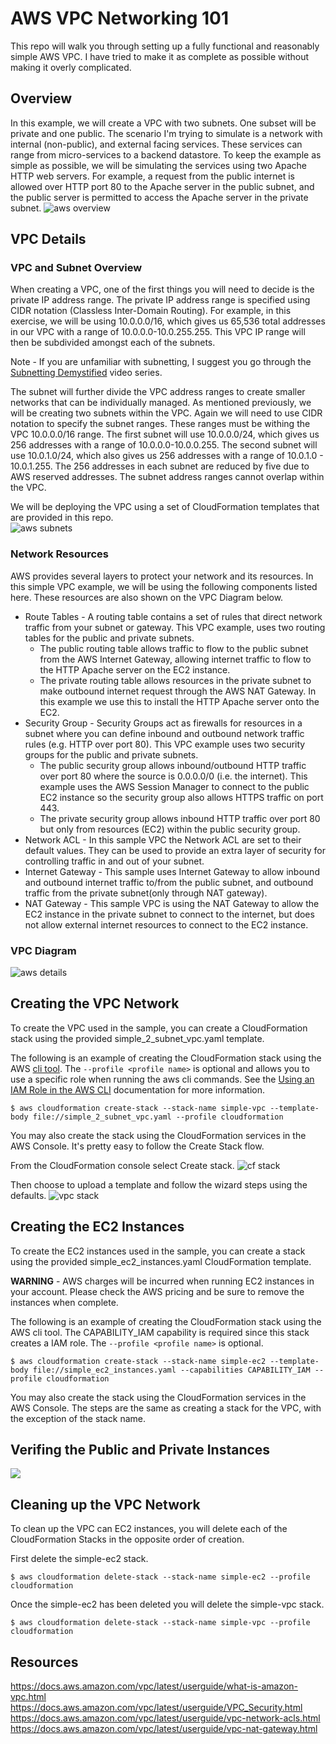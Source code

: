 # AWS VPC Networking 101
This repo will walk you through setting up a fully functional and reasonably simple AWS VPC. I have tried to make it as complete as possible without making it overly complicated.

## Overview
In this example, we will create a VPC with two subnets. One subset will be private and one public. The scenario I'm trying to simulate is a network with internal (non-public), and external facing services. These services can range from micro-services to a backend datastore. To keep the example as simple as possible, we will be simulating the services using two Apache HTTP web servers.  For example, a request from the public internet is allowed over HTTP port 80 to the Apache server in the public subnet, and the public server is permitted to access the Apache server in the private subnet. 
![aws overview](doc/aws_network_overview.jpeg)


## VPC Details

### VPC and Subnet Overview
When creating a VPC, one of the first things you will need to decide is the private IP address range. The private IP address range is specified using CIDR notation (Classless Inter-Domain Routing). For example, in this exercise, we will be using 10.0.0.0/16, which gives us 65,536 total addresses in our VPC with a range of 10.0.0.0-10.0.255.255. This VPC IP range will then be subdivided amongst each of the subnets.

Note - If you are unfamiliar with subnetting, I suggest you go through the [Subnetting Demystified](https://www.youtube.com/watch?v=cdNsiz12aCY) video series. 

The subnet will further divide the VPC address ranges to create smaller networks that can be individually managed. As mentioned previously, we will be creating two subnets within the VPC. Again we will need to use CIDR notation to specify the subnet ranges. These ranges must be withing the VPC 10.0.0.0/16 range. The first subnet will use 10.0.0.0/24, which gives us 256 addresses with a range of 10.0.0.0-10.0.0.255. The second subnet will use 10.0.1.0/24, which also gives us 256 addresses with a range of 10.0.1.0 - 10.0.1.255. The 256 addresses in each subnet are reduced by five due to AWS reserved addresses. The subnet address ranges cannot overlap within the VPC.  

We will be deploying the VPC using a set of CloudFormation templates that are provided in this repo.  
![aws subnets](doc/aws_subnets.jpeg)

### Network Resources
AWS provides several layers to protect your network and its resources. In this simple VPC example, we will be using the following components listed here. These resources are also shown on the VPC Diagram below.

- Route Tables - A routing table contains a set of rules that direct network traffic from your subnet or gateway. This VPC example, uses two routing tables for the public and private subnets.
  - The public routing table allows traffic to flow to the public subnet from the AWS Internet Gateway, allowing internet traffic to flow to the HTTP Apache server on the EC2 instance.  
  - The private routing table allows resources in the private subnet to make outbound internet request through the AWS NAT Gateway. In this example we use this to install the HTTP Apache server onto the EC2.    
- Security Group - Security Groups act as firewalls for resources in a subnet where you can define inbound and outbound network traffic rules (e.g. HTTP over port 80). This VPC example uses two security groups for the public and private subnets.
  - The public security group allows inbound/outbound HTTP traffic over port 80 where the source is 0.0.0.0/0 (i.e. the internet). This example uses the AWS Session Manager to connect to the public EC2 instance so the security group also allows HTTPS traffic on port 443.
  - The private security group allows inbound HTTP traffic over port 80 but only from resources (EC2) within the public security group.   
- Network ACL - In this sample VPC the Network ACL are set to their default values. They can be used to provide an extra layer of security for controlling traffic in and out of your subnet.
- Internet Gateway - This sample uses Internet Gateway to allow inbound and outbound internet traffic to/from the public subnet, and outbound traffic from the private subnet(only through NAT gateway).
- NAT Gateway - This sample VPC is using the NAT Gateway to allow the EC2 instance in the private subnet to connect to the internet, but does not allow external internet resources to connect to the EC2 instance. 


### VPC Diagram


![aws details](doc/aws_vpc_simple_network.jpeg)


## Creating the VPC Network
To create the VPC used in the sample, you can create a CloudFormation stack using the provided simple_2_subnet_vpc.yaml template.

The following is an example of creating the CloudFormation stack using the AWS [cli tool](https://aws.amazon.com/cli/). The ```--profile <profile name>``` is optional and allows you to use a specific role when running the aws cli commands. See the [Using an IAM Role in the AWS CLI](https://docs.aws.amazon.com/cli/latest/userguide/cli-configure-role.html) documentation for more information.
```
$ aws cloudformation create-stack --stack-name simple-vpc --template-body file://simple_2_subnet_vpc.yaml --profile cloudformation
```

You may also create the stack using the CloudFormation services in the AWS Console. It's pretty easy to follow the Create Stack flow.

From the CloudFormation console select Create stack.
![cf stack](doc/cf_stack.png)

Then choose to upload a template and follow the wizard steps using the defaults.
![vpc stack](doc/vpc_stack.png)

## Creating the EC2 Instances
To create the EC2 instances used in the sample, you can create a stack using the provided simple_ec2_instances.yaml CloudFormation template.

**WARNING** - AWS charges will be incurred when running EC2 instances in your account. Please check the AWS pricing and be sure to remove the instances when complete.

The following is an example of creating the CloudFormation stack using the AWS cli tool. The CAPABILITY_IAM capability is required since this stack creates a IAM role. The ```--profile <profile name>``` is optional.
```
$ aws cloudformation create-stack --stack-name simple-ec2 --template-body file://simple_ec2_instances.yaml --capabilities CAPABILITY_IAM --profile cloudformation

```

You may also create the stack using the CloudFormation services in the AWS Console. The steps are the same as creating a stack for the VPC, with the exception of the stack name.

## Verifing the Public and Private Instances 

![](doc/public_instance.gif)


## Cleaning up the VPC Network
To clean up the VPC can EC2 instances, you will delete each of the CloudFormation Stacks in the opposite order of creation.

First delete the simple-ec2 stack.
```
$ aws cloudformation delete-stack --stack-name simple-ec2 --profile cloudformation
```

Once the simple-ec2 has been deleted you will delete the simple-vpc stack.
```
$ aws cloudformation delete-stack --stack-name simple-vpc --profile cloudformation
```


## Resources
https://docs.aws.amazon.com/vpc/latest/userguide/what-is-amazon-vpc.html
https://docs.aws.amazon.com/vpc/latest/userguide/VPC_Security.html
https://docs.aws.amazon.com/vpc/latest/userguide/vpc-network-acls.html
https://docs.aws.amazon.com/vpc/latest/userguide/vpc-nat-gateway.html
